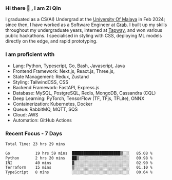 <!-- <img height="180rem" width="100%" src="https://github.com/ziqinyeow/ziqinyeow/blob/main/header.png?raw=true" /> -->

### Hi there 👋 , I am Zi Qin
<!-- ![visitors](https://visitor-badge.glitch.me/badge?page_id=page.id) -->

I graduated as a CS(AI) Undergrad at the [University Of Malaya](https://www.um.edu.my/) in Feb 2024; since then, I have worked as a Software Engineer at [Grab](https://www.grab.com/my/). I built up my skills throughout my undergraduate years, interned at [Tapway](https://gotapway.com/), and won various public hackathons. I specialised in styling with CSS, deploying ML models directly on the edge, and rapid prototyping.

### I am proficient with

- Lang: Python, Typescript, Go, Bash, Javascript, Java
- Frontend Framework: Next.js, React.js, Three.js,
- State Management: Redux, Zustand
- Styling: TailwindCSS, CSS
- Backend Framework: FastAPI, Express.js
- Database: MySQL, PostgreSQL, Redis, MongoDB, Cassandra (CQL)
- Deep Learning: PyTorch, TensorFlow (TF, TFjs, TFLite), ONNX
- Containerization: Kubernetes, Docker
- Queue: RabbitMQ, MQTT, SQS
- Cloud: AWS
- Automation: GitHub Actions

### Recent Focus - 7 Days
<!--START_SECTION:waka-->

```txt
Total Time: 23 hrs 29 mins

Go           19 hrs 59 mins  █████████████████████▒░░░   85.08 %
Python       2 hrs 20 mins   ██▒░░░░░░░░░░░░░░░░░░░░░░   09.98 %
INI          40 mins         ▓░░░░░░░░░░░░░░░░░░░░░░░░   02.90 %
Terraform    15 mins         ▒░░░░░░░░░░░░░░░░░░░░░░░░   01.10 %
TypeScript   8 mins          ░░░░░░░░░░░░░░░░░░░░░░░░░   00.64 %
```

<!--END_SECTION:waka-->

<!--![Leetcode Stats](https://leetcard.jacoblin.cool/ziqinyeow?ext=heatmap&theme=light,nord&width=1200&height=400)-->
